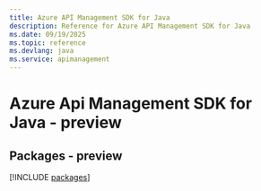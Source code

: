 ```yaml
---
title: Azure API Management SDK for Java
description: Reference for Azure API Management SDK for Java
ms.date: 09/19/2025
ms.topic: reference
ms.devlang: java
ms.service: apimanagement
---
```

# Azure Api Management SDK for Java - preview
## Packages - preview
[!INCLUDE [packages](api-management-index.md)]